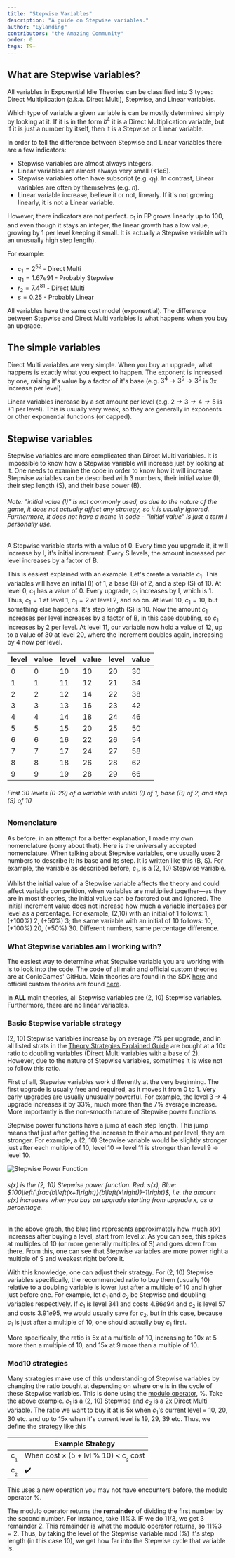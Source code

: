 ```yaml
---
title: "Stepwise Variables"
description: "A guide on Stepwise variables."
author: "Eylanding"
contributors: "the Amazing Community"
order: 0
tags: T9+
---
```


## What are Stepwise variables?

All variables in Exponential Idle Theories can be classified into 3 types: Direct Multiplication (a.k.a. Direct Multi), Stepwise, and Linear variables.

Which type of variable a given variable is can be mostly determined simply by looking at it. If it is in the form $b^L$ it is a Direct Multiplication variable, but if it is just a number by itself, then it is a Stepwise or Linear variable.

 In order to tell the difference between Stepwise and Linear variables there are a few indicators:

- Stepwise variables are almost always integers.
- Linear variables are almost always very small (<1e6).
- Stepwise variables often have subscript (e.g. $q_1$). In contrast, Linear variables are often by themselves (e.g. $n$).
- Linear variable increase, believe it or not, linearly. If it's not growing linearly, it is not a Linear variable.

However, there indicators are not perfect. $c_1$ in FP grows linearly up to 100, and even though it stays an integer, the linear growth has a low value, growing by 1 per level keeping it small. It is actually a Stepwise variable with an unusually high step length).

For example:
- $c_1 = 2^{52}$ - Direct Multi
- $q_1 = 1.67e91$ - Probably Stepwise
- $r_2 = 7.4^{81}$ - Direct Multi
- $s = 0.25$ - Probably Linear

All variables have the same cost model (exponential). The difference between Stepwise and Direct Multi variables is what happens when you buy an upgrade.

## The simple variables

Direct Multi variables are very simple. When you buy an upgrade, what happens is exactly what you expect to happen. The exponent is increased by one, raising it's value by a factor of it's base (e.g. $3{^4}\rightarrow 3^{5}\rightarrow 3^{6}$ is $3$x increase per level).

Linear variables increase by a set amount per level (e.g. $2\rightarrow3\rightarrow4\rightarrow5$ is $+1$ per level). This is usually very weak, so they are generally in exponents or other exponential functions (or capped).

## Stepwise variables

Stepwise variables are more complicated than Direct Multi variables. It is impossible to know how a Stepwise variable will increase just by looking at it. One needs to examine the code in order to know how it will increase. Stepwise variables can be described with 3 numbers, their initial value (I), their step length (S), and their base power (B).

###### Note: "initial value (I)" is not commonly used, as due to the nature of the game, it does not actually affect any strategy, so it is usually ignored. Furthermore, it does not have a name in code - "initial value" is just a term I personally use.

A Stepwise variable starts with a value of 0. Every time you upgrade it, it will increase by I, it's initial increment. Every S levels, the amount increased per level increases by a factor of B.

This is easiest explained with an example. Let's create a variable $c_1$. This variables will have an initial (I) of 1, a base (B) of 2, and a step (S) of 10. At level 0, $c_1$ has a value of 0. Every upgrade, $c_1$ increases by I, which is 1. Thus, $c_1 = 1$ at level 1, $c_1 = 2$ at level 2, and so on. At level 10, $c_1 = 10$, but something else happens. It's step length (S) is 10. Now the amount $c_1$ increases per level increases by a factor of B, in this case doubling, so $c_1$ increases by 2 per level. At level 11, our variable now hold a value of 12, up to a value of 30 at level 20, where the increment doubles again, increasing by 4 now per level.

| level | value | level | value | level | value |
|-------|-------|-------|-------|-------|-------|
| 0     | 0     | 10    | 10    | 20    | 30    |
| 1     | 1     | 11    | 12    | 21    | 34    |
| 2     | 2     | 12    | 14    | 22    | 38    |
| 3     | 3     | 13    | 16    | 23    | 42    |
| 4     | 4     | 14    | 18    | 24    | 46    |
| 5     | 5     | 15    | 20    | 25    | 50    |
| 6     | 6     | 16    | 22    | 26    | 54    |
| 7     | 7     | 17    | 24    | 27    | 58    |
| 8     | 8     | 18    | 26    | 28    | 62    |
| 9     | 9     | 19    | 28    | 29    | 66    |

###### First 30 levels (0-29) of a variable with initial (I) of 1, base (B) of 2, and step (S) of 10

### Nomenclature

As before, in an attempt for a better explanation, I made my own nomenclature (sorry about that). Here is the universally accepted nomenclature. When talking about Stepwise variables, one usually uses 2 numbers to describe it: its base and its step. It is written like this (B, S). For example, the variable as described before, $c_1$, is a (2, 10) Stepwise variable.

 Whilst the initial value of a Stepwise variable affects the theory and could affect variable competition, when variables are multiplied together—as they are in most theories, the initial value can be factored out and ignored. The initial increment value does not increase how much a variable increases per level as a percentage. For example, (2,10) with an initial of 1 follows: 1, (+100%) 2, (+50%) 3; the same variable with an initial of 10 follows: 10, (+100%) 20, (+50%) 30. Different numbers, same percentage difference.

### What Stepwise variables am I working with?

The easiest way to determine what Stepwise variable you are working with is to look into the code. The code of all main and official custom theories are at ConicGames' GitHub. Main theories are found in the SDK [here](https://github.com/conicgames/theory-sdk/tree/main/samples) and official custom theories are found [here](https://github.com/conicgames/custom-theories/tree/main/official).

In **ALL** main theories, all Stepwise variables are (2, 10) Stepwise variables. Furthermore, there are no linear variables.

### Basic Stepwise variable strategy

(2, 10) Stepwise variables increase by on average $7\%$ per upgrade, and in all listed strats in the [Theory Strategies Explained Guide](/guides/theory-strategies/) are bought at a 10x ratio to doubling variables (Direct Multi variables with a base of 2). However, due to the nature of Stepwise variables, sometimes it is wise not to follow this ratio.

First of all, Stepwise variables work differently at the very beginning. The first upgrade is usually free and required, as it moves it from 0 to 1. Very early upgrades are usually unusually powerful. For example, the level 3 -> 4 upgrade increases it by $33\%$, much more than the $7\%$ average increase. More importantly is the non-smooth nature of Stepwise power functions.

 Stepwise power functions have a jump at each step length. This jump means that just after getting the increase to their amount per level, they are stronger. For example, a (2, 10) Stepwise variable would be slightly stronger just after each multiple of 10, level 10 -> level 11 is stronger than level 9 -> level 10.

![Stepwise Power Function](/images/stepwise.png)

###### $s(x)$ is the (2, 10) Stepwise power function. Red: $s(x)$, Blue: $100\left(\frac{b\left(x+1\right)}{b\left(x\right)}-1\right)$, i.e. the amount s(x) increases when you buy an upgrade starting from upgrade x, as a percentage.

In the above graph, the blue line represents approximately how much $s(x)$ increases after buying a level, start from level $x$. As you can see, this spikes at multiples of 10 (or more generally multiples of S) and goes down from there. From this, one can see that Stepwise variables are more power right a multiple of S and weakest right before it.

With this knowledge, one can adjust their strategy. For (2, 10) Stepwise variables specifically, the recommended ratio to buy them (usually 10) relative to a doubling variable is lower just after a multiple of 10 and higher just before one. For example, let $c_1$ and $c_2$ be Stepwise and doubling variables respectively. If $c_1$ is level 341 and costs $4.86e94$ and $c_2$ is level 57 and costs $3.91e95$, we would usually save for $c_2$, but in this case, because $c_1$ is just after a multiple of 10, one should actually buy $c_1$ first.

More specifically, the ratio is 5x at a multiple of 10, increasing to 10x at 5 more then a multiple of 10, and 15x at 9 more than a multiple of 10.

### Mod10 strategies

Many strategies make use of this understanding of Stepwise variables by changing the ratio bought at depending on where one is in the cycle of these Stepwise variables. This is done using the [modulo operator](/guides/theory-strategies/#modulus-explanation), $\%$. Take the above example. $c_1$ is a (2, 10) Stepwise and $c_2$ is a 2x Direct Multi variable. The ratio we want to buy it at is 5x when $c_1$'s current level = 10, 20, 30 etc. and up to 15x when it's current level is 19, 29, 39 etc. Thus, we define the strategy like this

<table class="spqcey">
<thead>
   <tr>
      <th class="invisible"></th>
      <th colspan="2" style="text-align:center">Example Strategy</th>
   </tr>
</thead>
   <tbody>
      <tr>
         <td class="leftHeader">c<sub><sub><small>1</small></sub></sub></td>
         <td>When cost × (5 + lvl % 10) < c<sub><sub><small>2</small></sub></sub> cost</td>
      </tr>
      <tr>
         <td class="leftHeader">c<sub><sub><small>2</small></sub></sub></td>
         <td>✔️</td>
      </tr>
   </tbody>
</table>

This uses a new operation you may not have encounters before, the modulo operator $\%$.

The modulo operator returns the **remainder** of dividing the first number by the second number. For instance, take $11 \% 3$. IF we do 11/3, we get 3 remainder 2. This remainder is what the modulo operator returns, so $11 \% 3 = 2$. Thus, by taking the level of the Stepwise variable mod ($\%$) it's step length (in this case 10), we get how far into the Stepwise cycle that variable is.
